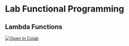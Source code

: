 #  Lab Functional Programming

## Lambda Functions


<a target="_blank" href="https://colab.research.google.com/github/antonioGoncalves64/FunctionProgramming/blob/main/Functional%20Programming.ipynb">
  <img src="https://colab.research.google.com/assets/colab-badge.svg" alt="Open In Colab"/>
</a>
